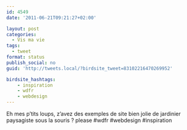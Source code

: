 ```yaml
---
id: 4549
date: '2011-06-21T09:21:27+02:00'

layout: post
categories:
  - Vis ma vie
tags:
  - tweet
format: status
publish_social: no
guid: 'http://tweets.local/?birdsite_tweet=83102216470269952'

birdsite_hashtags:
    - inspiration
    - wdfr
    - webdesign
---
```


Eh mes p’tits loups, z’avez des exemples de site bien jolie de jardinier paysagiste sous la souris ? please #wdfr #webdesign #inspiration